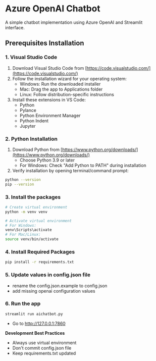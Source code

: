 # Azure OpenAI Chatbot

A simple chatbot implementation using Azure OpenAI and Streamlit interface.

## Prerequisites Installation

### 1. Visual Studio Code
1. Download Visual Studio Code from [https://code.visualstudio.com/](https://code.visualstudio.com/)
2. Follow the installation wizard for your operating system:
   - Windows: Run the downloaded installer
   - Mac: Drag the app to Applications folder
   - Linux: Follow distribution-specific instructions
3. Install these extensions in VS Code:
    - Python
    - Pylance
    - Python Environment Manager
    - Python Indent
    - Jupyter

### 2. Python Installation
1. Download Python from [https://www.python.org/downloads/](https://www.python.org/downloads/)
   - Choose Python 3.9 or later
   - For Windows: Check "Add Python to PATH" during installation
2. Verify installation by opening terminal/command prompt:
```bash
python --version
pip --version
```

### 3. Install the packages
```bash
# Create virtual environment
python -m venv venv

# Activate virtual environment
# For Windows:
venv\Scripts\activate
# For Mac/Linux:
source venv/bin/activate
```

### 4. Install Required Packages
```bash
pip install -r requirements.txt
```

### 5. Update values in config.json file
- rename the config.json.example to config.json
- add missing openai configuration values

### 6. Run the app
```bash
streamlit run aichatbot.py
```
- Go to http://127.0.0.1:7860

**Development Best Practices**
- Always use virtual environment
- Don't commit config.json file
- Keep requirements.txt updated

